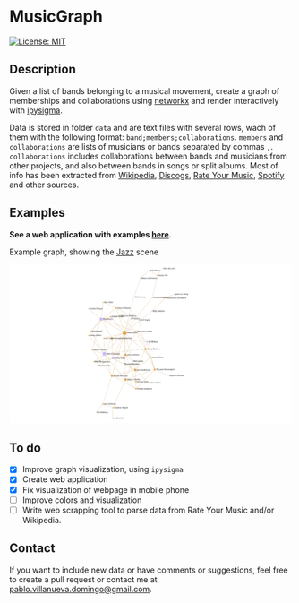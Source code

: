 # MusicGraph

[![License: MIT](https://img.shields.io/badge/License-MIT-yellow.svg)](https://opensource.org/licenses/MIT)

## Description

Given a list of bands belonging to a musical movement, create a graph of memberships and collaborations using [networkx](https://networkx.org/) and render interactively with [ipysigma](https://github.com/medialab/ipysigma).

Data is stored in folder `data` and are text files with several rows, wach of them with the following format: `band;members;collaborations`. `members` and `collaborations` are lists of musicians or bands separated by commas `,`. `collaborations` includes collaborations between bands and musicians from other projects, and also between bands in songs or split albums. Most of info has been extracted from [Wikipedia](https://en.wikipedia.org), [Discogs](https://www.discogs.com/), [Rate Your Music](https://rateyourmusic.com/), [Spotify](https://spotify.com/) and other sources.

## Examples

**See a web application with examples [here](https://pablovd.github.io/musicgraph.html).**

Example graph, showing the [Jazz](https://en.wikipedia.org/wiki/Jazz) scene

![Jazz](examples/jazz.png "Jazz")

## To do

- [x] Improve graph visualization, using `ipysigma`
- [x] Create web application
- [x] Fix visualization of webpage in mobile phone
- [ ] Improve colors and visualization
- [ ] Write web scrapping tool to parse data from Rate Your Music and/or Wikipedia.

## Contact

If you want to include new data or have comments or suggestions, feel free to create a pull request or contact me at <pablo.villanueva.domingo@gmail.com>.